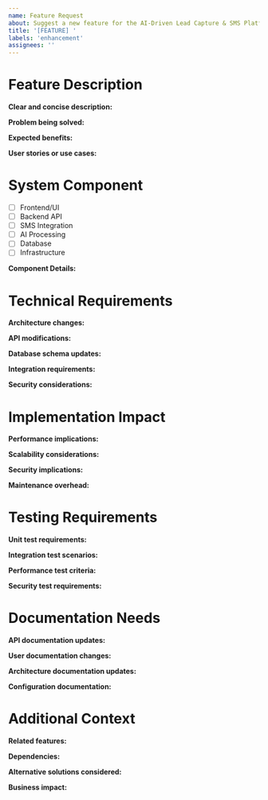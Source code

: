```yaml
---
name: Feature Request
about: Suggest a new feature for the AI-Driven Lead Capture & SMS Platform
title: '[FEATURE] '
labels: 'enhancement'
assignees: ''
---
```


<!-- 
IMPORTANT: Please fill out each section below carefully. Remove any sections that are not applicable.
DO NOT INCLUDE SENSITIVE DATA such as API keys, passwords, or personal information.
-->

# Feature Description
**Clear and concise description:**
<!-- Provide a clear and detailed explanation of the feature you're proposing -->

**Problem being solved:**
<!-- Describe the problem this feature will address -->

**Expected benefits:**
<!-- List the expected benefits and value this feature will provide -->

**User stories or use cases:**
<!-- Provide specific user stories or use cases that illustrate the feature's utility -->

# System Component
<!-- Check all components that will be affected by this feature -->
- [ ] Frontend/UI
- [ ] Backend API
- [ ] SMS Integration
- [ ] AI Processing
- [ ] Database
- [ ] Infrastructure

**Component Details:**
<!-- Provide specific details about how each checked component will be affected -->

# Technical Requirements
**Architecture changes:**
<!-- Describe any required changes to the system architecture -->

**API modifications:**
<!-- List any new APIs or modifications to existing APIs -->

**Database schema updates:**
<!-- Detail any required changes to the database schema -->

**Integration requirements:**
<!-- Specify any integration requirements with external systems or services -->

**Security considerations:**
<!-- Outline any security implications or requirements -->

# Implementation Impact
**Performance implications:**
<!-- Describe any potential impact on system performance -->

**Scalability considerations:**
<!-- Detail how this feature affects system scalability -->

**Security implications:**
<!-- List any security implications that need to be addressed -->

**Maintenance overhead:**
<!-- Describe any additional maintenance requirements -->

# Testing Requirements
**Unit test requirements:**
<!-- Specify unit testing requirements -->

**Integration test scenarios:**
<!-- List required integration test scenarios -->

**Performance test criteria:**
<!-- Define performance testing requirements -->

**Security test requirements:**
<!-- Outline security testing needs -->

# Documentation Needs
**API documentation updates:**
<!-- List required API documentation changes -->

**User documentation changes:**
<!-- Specify updates needed for user documentation -->

**Architecture documentation updates:**
<!-- Detail required architecture documentation changes -->

**Configuration documentation:**
<!-- List configuration documentation updates needed -->

# Additional Context
<!-- Optional: Provide any additional context or information -->

**Related features:**
<!-- List any related features or dependencies -->

**Dependencies:**
<!-- Specify any dependencies on other features or systems -->

**Alternative solutions considered:**
<!-- Describe any alternative solutions that were considered -->

**Business impact:**
<!-- Detail the business impact of this feature -->

<!-- 
For Reviewers:
- Ensure alignment with system architecture
- Verify technical feasibility
- Check security implications
- Assess maintenance overhead
- Review testing requirements
-->